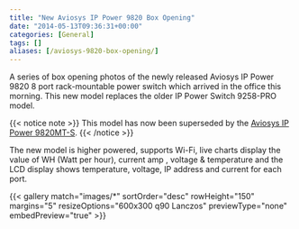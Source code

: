 ```yaml
---
title: "New Aviosys IP Power 9820 Box Opening"
date: "2014-05-13T09:36:31+00:00"
categories: [General]
tags: []
aliases: [/aviosys-9820-box-opening/]
---
```


A series of box opening photos of the newly released Aviosys IP Power 9820 8 port rack-mountable power switch which arrived in the office this morning. This new model replaces the older IP Power Switch 9258-PRO model.

<!--more-->

{{< notice note >}}
This model has now been superseded by the [Aviosys IP Power 9820MT-S](https://www.openxtra.co.uk/aviosys-8-port-ip-power-switch-ip9820mt.html).
{{< /notice >}}

The new model is higher powered, supports Wi-Fi, live charts display the value of WH (Watt per hour), current amp , voltage &amp; temperature and the LCD display shows temperature, voltage, IP address and current for each port.

{{< gallery match="images/*"
            sortOrder="desc"
            rowHeight="150"
            margins="5"
            resizeOptions="600x300 q90 Lanczos"
            previewType="none"
            embedPreview="true" >}}

